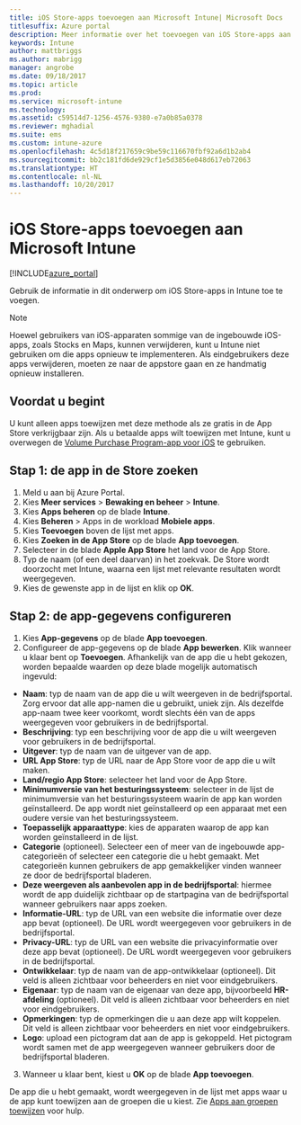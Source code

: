 ```yaml
---
title: iOS Store-apps toevoegen aan Microsoft Intune| Microsoft Docs
titlesuffix: Azure portal
description: Meer informatie over het toevoegen van iOS Store-apps aan Intune.
keywords: Intune
author: mattbriggs
ms.author: mabrigg
manager: angrobe
ms.date: 09/18/2017
ms.topic: article
ms.prod: 
ms.service: microsoft-intune
ms.technology: 
ms.assetid: c59514d7-1256-4576-9380-e7a0b85a0378
ms.reviewer: mghadial
ms.suite: ems
ms.custom: intune-azure
ms.openlocfilehash: 4c5d18f217659c9be59c116670fbf92a6d1b2ab4
ms.sourcegitcommit: bb2c181fd6de929cf1e5d3856e048d617eb72063
ms.translationtype: HT
ms.contentlocale: nl-NL
ms.lasthandoff: 10/20/2017
---
```

# <a name="how-to-add-ios-store-apps-to-microsoft-intune"></a>iOS Store-apps toevoegen aan Microsoft Intune

[!INCLUDE[azure_portal](./includes/azure_portal.md)]


Gebruik de informatie in dit onderwerp om iOS Store-apps in Intune toe te voegen.

>[!NOTE]
>Hoewel gebruikers van iOS-apparaten sommige van de ingebouwde iOS-apps, zoals Stocks en Maps, kunnen verwijderen, kunt u Intune niet gebruiken om die apps opnieuw te implementeren. Als eindgebruikers deze apps verwijderen, moeten ze naar de appstore gaan en ze handmatig opnieuw installeren.

## <a name="before-you-start"></a>Voordat u begint

U kunt alleen apps toewijzen met deze methode als ze gratis in de App Store verkrijgbaar zijn. Als u betaalde apps wilt toewijzen met Intune, kunt u overwegen de [Volume Purchase Program-app voor iOS](vpp-apps-ios.md) te gebruiken.


## <a name="step-1---search-for-the-app-in-the-store"></a>Stap 1: de app in de Store zoeken

1. Meld u aan bij Azure Portal.
2. Kies **Meer services** > **Bewaking en beheer** > **Intune**.
3. Kies **Apps beheren** op de blade **Intune**.
4. Kies **Beheren** > Apps in de workload **Mobiele apps**.
5. Kies **Toevoegen** boven de lijst met apps.
6. Kies **Zoeken in de App Store** op de blade **App toevoegen**.
7. Selecteer in de blade **Apple App Store** het land voor de App Store.
8. Typ de naam (of een deel daarvan) in het zoekvak. De Store wordt doorzocht met Intune, waarna een lijst met relevante resultaten wordt weergegeven.
9. Kies de gewenste app in de lijst en klik op **OK**.

## <a name="step-2---configure-app-information"></a>Stap 2: de app-gegevens configureren

1. Kies **App-gegevens** op de blade **App toevoegen**.
2. Configureer de app-gegevens op de blade **App bewerken**. Klik wanneer u klaar bent op **Toevoegen**. Afhankelijk van de app die u hebt gekozen, worden bepaalde waarden op deze blade mogelijk automatisch ingevuld:
- **Naam**: typ de naam van de app die u wilt weergeven in de bedrijfsportal. Zorg ervoor dat alle app-namen die u gebruikt, uniek zijn. Als dezelfde app-naam twee keer voorkomt, wordt slechts één van de apps weergegeven voor gebruikers in de bedrijfsportal.
- **Beschrijving**: typ een beschrijving voor de app die u wilt weergeven voor gebruikers in de bedrijfsportal.
- **Uitgever**: typ de naam van de uitgever van de app.
- **URL App Store**: typ de URL naar de App Store voor de app die u wilt maken.
- **Land/regio App Store**: selecteer het land voor de App Store.
- **Minimumversie van het besturingssysteem**: selecteer in de lijst de minimumversie van het besturingssysteem waarin de app kan worden geïnstalleerd. De app wordt niet geïnstalleerd op een apparaat met een oudere versie van het besturingssysteem.
- **Toepasselijk apparaattype**: kies de apparaten waarop de app kan worden geïnstalleerd in de lijst.
- **Categorie** (optioneel). Selecteer een of meer van de ingebouwde app-categorieën of selecteer een categorie die u hebt gemaakt. Met categorieën kunnen gebruikers de app gemakkelijker vinden wanneer ze door de bedrijfsportal bladeren.
- **Deze weergeven als aanbevolen app in de bedrijfsportal**: hiermee wordt de app duidelijk zichtbaar op de startpagina van de bedrijfsportal wanneer gebruikers naar apps zoeken.
- **Informatie-URL**: typ de URL van een website die informatie over deze app bevat (optioneel). De URL wordt weergegeven voor gebruikers in de bedrijfsportal.
- **Privacy-URL**: typ de URL van een website die privacyinformatie over deze app bevat (optioneel). De URL wordt weergegeven voor gebruikers in de bedrijfsportal.
- **Ontwikkelaar**: typ de naam van de app-ontwikkelaar (optioneel). Dit veld is alleen zichtbaar voor beheerders en niet voor eindgebruikers.
- **Eigenaar**: typ de naam van de eigenaar van deze app, bijvoorbeeld **HR-afdeling** (optioneel).  Dit veld is alleen zichtbaar voor beheerders en niet voor eindgebruikers.
- **Opmerkingen**: typ de opmerkingen die u aan deze app wilt koppelen. Dit veld is alleen zichtbaar voor beheerders en niet voor eindgebruikers.
- **Logo**: upload een pictogram dat aan de app is gekoppeld. Het pictogram wordt samen met de app weergegeven wanneer gebruikers door de bedrijfsportal bladeren.
3. Wanneer u klaar bent, kiest u **OK** op de blade **App toevoegen**.

De app die u hebt gemaakt, wordt weergegeven in de lijst met apps waar u de app kunt toewijzen aan de groepen die u kiest. Zie [Apps aan groepen toewijzen](apps-deploy.md) voor hulp.
